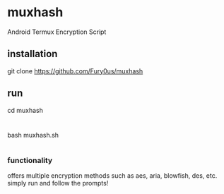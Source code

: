 # muxhash
Android Termux Encryption Script
## installation
git clone https://github.com/Fury0us/muxhash
## run
cd muxhash
#
bash muxhash.sh
#
### functionality
offers multiple encryption methods such as aes, aria, blowfish, des, etc.
simply run and follow the prompts!

